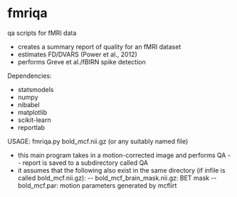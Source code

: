 fmriqa
======

qa scripts for fMRI data

- creates a summary report of quality for an fMRI dataset
- estimates FD/DVARS (Power et al., 2012)
- performs Greve et al./fBIRN spike detection

Dependencies:
- statsmodels
- numpy
- nibabel
- matplotlib
- scikit-learn
- reportlab

USAGE: fmriqa.py bold_mcf.nii.gz (or any suitably named file)

- this main program takes in a motion-corrected image and performs QA
-- report is saved to a subdirectory called QA
- it assumes that the following also exist in the same directory (if infile is called bold_mcf.nii.gz):
-- bold_mcf_brain_mask.nii.gz: BET mask
-- bold_mcf.par: motion parameters generated by mcflirt
 